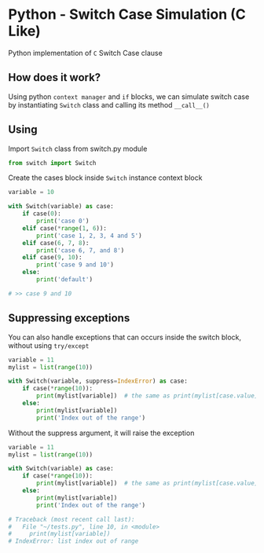 # Python - Switch Case Simulation (C Like)
Python implementation of `C` Switch Case clause

## How does it work?
Using python `context manager` and `if` blocks, we can simulate switch case by instantiating `Switch` class
and calling its method `__call__()`

## Using
Import `Switch` class from switch.py module
```python
from switch import Switch
```

Create the cases block inside `Switch` instance context block
```python
variable = 10

with Switch(variable) as case:
    if case(0):
        print('case 0')
    elif case(*range(1, 6)):
        print('case 1, 2, 3, 4 and 5')
    elif case(6, 7, 8):
        print('case 6, 7, and 8')
    elif case(9, 10):
        print('case 9 and 10')
    else:
        print('default')

# >> case 9 and 10
```

## Suppressing exceptions
You can also handle exceptions that can occurs inside the switch block, without using `try/except`
```python
variable = 11
mylist = list(range(10))

with Switch(variable, suppress=IndexError) as case:
    if case(*range(10)):
        print(mylist[variable])  # the same as print(mylist[case.value])
    else:
        print(mylist[variable])
        print('Index out of the range')
```

Without the suppress argument, it will raise the exception
```python
variable = 11
mylist = list(range(10))

with Switch(variable) as case:
    if case(*range(10)):
        print(mylist[variable])  # the same as print(mylist[case.value])
    else:
        print(mylist[variable])
        print('Index out of the range')

# Traceback (most recent call last):
#   File "~/tests.py", line 10, in <module>
#     print(mylist[variable])
# IndexError: list index out of range
```